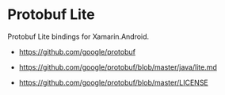 # Protobuf Lite 

Protobuf Lite bindings for Xamarin.Android.

*   https://github.com/google/protobuf

*   https://github.com/google/protobuf/blob/master/java/lite.md

*   https://github.com/google/protobuf/blob/master/LICENSE
